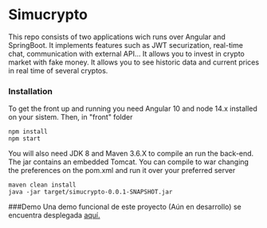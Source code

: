 # Simucrypto
This repo consists of two applications wich runs over Angular and SpringBoot. It implements features such as JWT securization, real-time chat, communication with external API...
It allows you to invest in crypto market with fake money. It allows you to see historic data and current prices in real time of several cryptos.

### Installation
To get the front up and running you need Angular 10 and node 14.x installed on your sistem. Then, in "front" folder 
```
npm install
npm start
```

You will also need JDK 8 and Maven 3.6.X to compile an run the back-end. The jar contains an embedded Tomcat. You can compile to war changing the preferences on the pom.xml and run it over your preferred server
```
maven clean install
java -jar target/simucrypto-0.0.1-SNAPSHOT.jar
```

###Demo
Una demo funcional de este proyecto (Aún en desarrollo) se encuentra desplegada [aquí.](https://alexoterof.github.io/Simucrypto/) 
